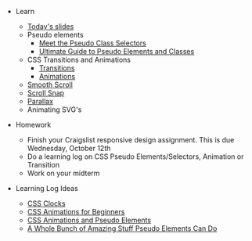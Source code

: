 * Learn
    * [Today's slides](https://docs.google.com/presentation/d/1cpkMkDLG-rB9t58p8qbGq6aWZGjLzKiP5fKVustM7nQ/edit?usp=sharing)
    * Pseudo elements
        * [Meet the Pseudo Class Selectors](https://css-tricks.com/pseudo-class-selectors/)
        * [Ultimate Guide to Pseudo Elements and Classes](https://www.smashingmagazine.com/2016/05/an-ultimate-guide-to-css-pseudo-classes-and-pseudo-elements/)
    * CSS Transitions and Animations
        * [Transitions](https://css-tricks.com/almanac/properties/t/transition/)
        * [Animations](https://css-tricks.com/almanac/properties/a/animation/)
    * [Smooth Scroll](https://www.w3schools.com/howto/howto_css_smooth_scroll.asp)
    * [Scroll Snap](https://css-tricks.com/practical-css-scroll-snapping/)
    * [Parallax](https://www.w3schools.com/howto/howto_css_parallax.asp)
    * Animating SVG's

* Homework
    * Finish your Craigslist responsive design assignment. This is due Wednesday, October 12th
    * Do a learning log on CSS Pseudo Elements/Selectors, Animation or Transition
    * Work on your midterm

* Learning Log Ideas
    * [CSS Clocks](https://cssanimation.rocks/clocks/)
    * [CSS Animations for Beginners](https://thoughtbot.com/blog/css-animation-for-beginners)
    * [CSS Animations and Pseudo Elements](https://cssanimation.rocks/pseudo-elements/)
    * [A Whole Bunch of Amazing Stuff Pseudo Elements Can Do](https://css-tricks.com/pseudo-element-roundup/)


